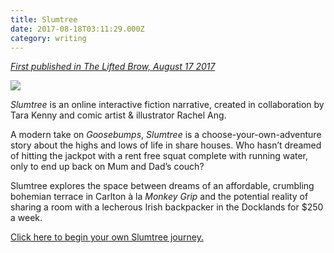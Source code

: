 ```yaml
---
title: Slumtree
date: 2017-08-18T03:11:29.000Z
category: writing
---
```

[_First published in The Lifted Brow, August 17 2017_](https://www.theliftedbrow.com/liftedbrow/2017/8/15/slumtree-by-tara-kenny-and-rachel-ang)

![](/img/slumtree.jpg)

_Slumtree_ is an online interactive fiction narrative, created in collaboration by Tara Kenny and comic artist & illustrator Rachel Ang.

A modern take on _Goosebumps_, _Slumtree_ is a choose-your-own-adventure story about the highs and lows of life in share houses. Who hasn’t dreamed of hitting the jackpot with a rent free squat complete with running water, only to end up back on Mum and Dad’s couch?

Slumtree explores the space between dreams of an affordable, crumbling bohemian terrace in Carlton à la _Monkey Grip_ and the potential reality of sharing a room with a lecherous Irish backpacker in the Docklands for $250 a week.

[Click here to begin your own Slumtree journey.](http://philome.la/linhtwittler/slumtree/play)
